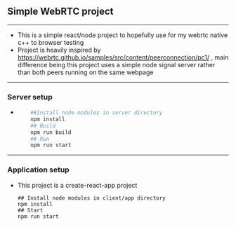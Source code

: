 ## Simple WebRTC project
---

* This is a simple react/node project to hopefully use for my webrtc native c++ to browser testing
* Project is heavily inspired by https://webrtc.github.io/samples/src/content/peerconnection/pc1/ , main difference being this project uses a simple node signal server rather than both peers running on the same webpage
---
### Server setup
* 
    ```bash
        ##Install node modules in server directory
        npm install
        ## Build 
        npm run build
        ## Run 
        npm run start
---
### Application setup
* This project is a create-react-app project
    ```
    ## Install node modules in client/app directory
    npm install
    ## Start 
    npm run start
